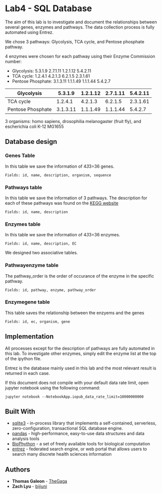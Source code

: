 # Lab4 - SQL Database

The aim of this lab is to investigate and document the relationships between several genes, enzymes and pathways. The data collection process is fully automated using Entrez.

We chose 3 pathways: Glycolysis, TCA cycle, and Pentose phosphate pathway.

4 enzymes were chosen for each pathway using their Enzyme Commission number:
* Glycolysis:         5.3.1.9    2.7.1.11     1.2.1.12    5.4.2.11
* TCA cycle:          1.2.4.1    4.2.1.3      6.2.1.5     2.3.1.61
* Pentose Phosphate:  3.1.3.11   1.1.1.49     1.1.1.44    5.4.2.7

| Glycolysis        | 5.3.1.9  | 1.2.1.12          | 2.7.1.11 | 5.4.2.11 |
|-------------------|----------|-------------------|----------|----------|
| TCA cycle         | 1.2.4.1  | 4.2.1.3           | 6.2.1.5  | 2.3.1.61 |
| Pentose Phosphate | 3.1.3.11 | 1.1.1.49          | 1.1.1.44 | 5.4.2.7  |

3 organisms: homo sapiens, drosophilia melanogaster (fruit fly), and escherichia coli K-12 MG1655


## Database design

### Genes Table
In this table we save the information of 4*3*3=36 genes.
```
Fields: id, name, description, organism, sequence
```
### Pathways table
In this table we save the information of 3 pathways. The description for each of these pathways was found on the [KEGG website](https://www.genome.jp/kegg/pathway.html)
```
Fields: id, name, description
```
### Enzymes table
In this table we save the information of 4*3*3=36 enzymes.
```
Fields: id, name, description, EC
```



We designed two associative tables.

### Pathwayenzyme table
The pathway_order is the order of occurance of the enzyme in the specific pathway.
```
Fields: id, pathway, enzyme, pathway_order
```

### Enzymegene table
This table saves the relationship between the enzyems and the genes
```
Fields: id, ec, organism, gene
```

## Implementation

All processes except for the description of pathways are fully automated in this lab. To investigate other enzymes, simply edit the enzyme list at the top of the ipython file.

Entrez is the database mainly used in this lab and the most relevant result is returned in each case.

If this document does not compile with your default data rate limit, open jupyter notebook using the following command:
```
jupyter notebook --NotebookApp.iopub_data_rate_limit=10000000000
```

## Built With

* [sqlite3](https://www.sqlite.org/index.html) - in-process library that implements a self-contained, serverless, zero-configuration, transactional SQL database engine.
* [pandas](https://pandas.pydata.org/) - high-performance, easy-to-use data structures and data analysis tools
* [BioPhython](https://biopython.org/) - a set of freely available tools for biological computation 
* [entrez](https://www.ncbi.nlm.nih.gov/Class/MLACourse/Original8Hour/Entrez/) -  federated search engine, or web portal that allows users to search many discrete health sciences information

## Authors

* **Thomas Galeon**  - [TheGaga](https://github.com/TheGaga)
* **Zach Lyu** - [bijiuni](https://github.com/bijiuni)
